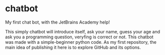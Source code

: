 # chatbot
My first chat bot, with the JetBrains Academy help!

This simply chatbot will introduce itself, ask your name, guess your age and ask you a programming question, veryfing is correct or not.
This chatbot was made with a simple-beginner python code. As my first repository, the main idea of publishing it here is to explore GitHub and its options.
